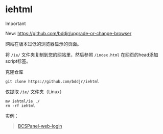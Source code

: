 # iehtml

> [!IMPORTANT]
> New: https://github.com/bddjr/upgrade-or-change-browser

网站在版本过低的浏览器显示的页面。  

将 `/ie/` 文件夹复制到您的网站里，然后参照 `/index.html` 在网页的head添加script标签。  

克隆仓库
```
git clone https://github.com/bddjr/iehtml
```

仅提取 `/ie/` 文件夹（Linux）
```
mv iehtml/ie ./
rm -rf iehtml
```

实例：  
> [BCSPanel-web-login](https://github.com/bddjr/BCSPanel-web-login)  
